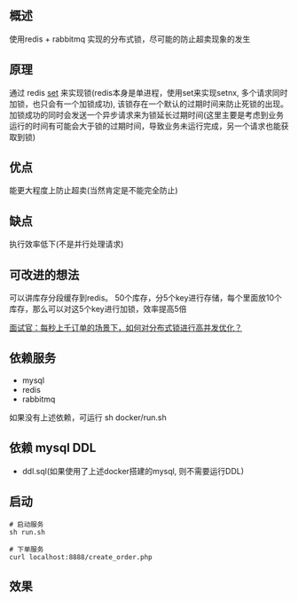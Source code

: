 ## 概述
使用redis + rabbitmq 实现的分布式锁，尽可能的防止超卖现象的发生

## 原理
通过 redis [set](http://redisdoc.com/string/set.html) 来实现锁(redis本身是单进程，使用set来实现setnx, 多个请求同时加锁，也只会有一个加锁成功), 该锁存在一个默认的过期时间来防止死锁的出现。加锁成功的同时会发送一个异步请求来为锁延长过期时间(这里主要是考虑到业务运行的时间有可能会大于锁的过期时间，导致业务未运行完成，另一个请求也能获取到锁)

## 优点
能更大程度上防止超卖(当然肯定是不能完全防止)

## 缺点
执行效率低下(不是并行处理请求)

## 可改进的想法
可以讲库存分段缓存到redis。
50个库存，分5个key进行存储，每个里面放10个库存，那么可以对这5个key进行加锁，效率提高5倍

[面试官：每秒上千订单的场景下，如何对分布式锁进行高并发优化？](https://blog.csdn.net/qq_42046105/article/details/102577610)

## 依赖服务
- mysql
- redis
- rabbitmq

如果没有上述依赖，可运行 sh docker/run.sh

## 依赖 mysql DDL
- ddl.sql(如果使用了上述docker搭建的mysql, 则不需要运行DDL)

## 启动
```
# 启动服务
sh run.sh 

# 下单服务
curl localhost:8888/create_order.php

```

## 效果
